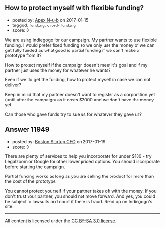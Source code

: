 ## How to protect myself with flexible funding?

- posted by: [Apex N-u-b](https://stackexchange.com/users/7796589/apex-n-u-b) on 2017-01-15
- tagged: `funding`, `crowd-funding`
- score: 0

<p>We are using Indiegogo for our campaign. My partner wants to use flexible funding. I would prefer fixed funding so we only use the money of we can get fully funded as what good is partial funding if we can't make a prototype from it?</p>

<p>How to protect myself if the campaign doesn't meet it's goal and if my partner just uses the money for whatever he wants? </p>

<p>Even if we do get the funding, how to protect myself in case we can not deliver?</p>

<p>Keep in mind that my partner doesn't want to register as a corporation yet (until after the campaign) as it costs $2000 and we don't have the money yet.</p>

<p>Can those who gave funds try to sue us for whatever they gave us? </p>



## Answer 11949

- posted by: [Boston Startup CFO](https://stackexchange.com/users/9992633/boston-startup-cfo) on 2017-01-19
- score: 0

<p>There are plenty of services to help you incorporate for under $100 - try Legalzoom or Google for other lower priced options.  You should incorporate before starting the campaign.</p>

<p>Partial funding works as long as you are selling the product for more than the cost of the prototype.  </p>

<p>You cannot protect yourself if your partner takes off with the money.  If you don't trust your partner, you should not move forward.  And yes, you could be subject to lawsuits and court if there is fraud.  Read up on Indiegogo's site.</p>




---

All content is licensed under the [CC BY-SA 3.0 license](https://creativecommons.org/licenses/by-sa/3.0/).
